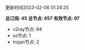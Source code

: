 更新时间2023-02-06 01:24:25

**总订阅: 45**
**总节点: 657**
**有效节点: 97**
- v2ray节点: 94
- ss节点: 1
- trojan节点: 2
